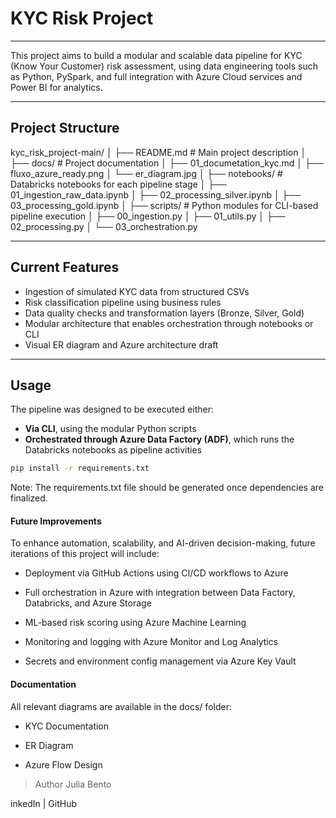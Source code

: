 # KYC Risk Project

---

This project aims to build a modular and scalable data pipeline for KYC (Know Your Customer) risk assessment, using data engineering tools such as Python, PySpark, and full integration with Azure Cloud services and Power BI for analytics.

---

## Project Structure

kyc_risk_project-main/
│
├── README.md # Main project description
│
├── docs/ # Project documentation
│ ├── 01_documetation_kyc.md
│ ├── fluxo_azure_ready.png
│ └── er_diagram.jpg
│
├── notebooks/ # Databricks notebooks for each pipeline stage
│ ├── 01_ingestion_raw_data.ipynb
│ ├── 02_processing_silver.ipynb
│ ├── 03_processing_gold.ipynb
│
├── scripts/ # Python modules for CLI-based pipeline execution
│ ├── 00_ingestion.py
│ ├── 01_utils.py
│ ├── 02_processing.py
│ └── 03_orchestration.py

---

##  Current Features

- Ingestion of simulated KYC data from structured CSVs  
- Risk classification pipeline using business rules  
- Data quality checks and transformation layers (Bronze, Silver, Gold)  
- Modular architecture that enables orchestration through notebooks or CLI  
- Visual ER diagram and Azure architecture draft

---

##  Usage

The pipeline was designed to be executed either:

- **Via CLI**, using the modular Python scripts
- **Orchestrated through Azure Data Factory (ADF)**, which runs the Databricks notebooks as pipeline activities

```bash
pip install -r requirements.txt
```
Note: The requirements.txt file should be generated once dependencies are finalized.

#### Future Improvements
To enhance automation, scalability, and AI-driven decision-making, future iterations of this project will include:

- Deployment via GitHub Actions using CI/CD workflows to Azure

- Full orchestration in Azure with integration between Data Factory, Databricks, and Azure Storage

- ML-based risk scoring using Azure Machine Learning

- Monitoring and logging with Azure Monitor and Log Analytics

- Secrets and environment config management via Azure Key Vault


#### Documentation
All relevant diagrams are available in the docs/ folder:

- KYC Documentation

- ER Diagram

- Azure Flow Design

> Author
Julia Bento


inkedIn | GitHub
